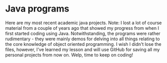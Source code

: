 # Java programs
Here are my most recent academic java projects. Note: I lost a lot of course material from a couple of years ago that showed my progress from when I first started coding using Java. Notwithstanding, the programs were rather rudimentary - they were mainly demos for delving into all things relating to the core knowledge of object oriented programming. I wish I didn't lose the files, however, I've learned my lesson and will use GitHub for saving all my personal projects from now on. Welp, time to keep on coding!
